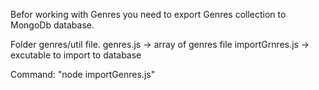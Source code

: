Befor working with Genres you need to export Genres collection to MongoDb database.

Folder genres/util
file. genres.js -> array of genres
file importGrnres.js -> excutable to import to database

Command: "node importGenres.js"